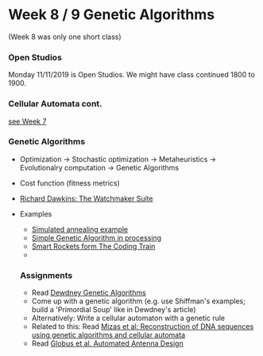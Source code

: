 # Week 8 / 9 Genetic Algorithms
(Week 8 was only one short class)

### Open Studios
Monday 11/11/2019 is Open Studios. We might have class continued 1800 to 1900.

### Cellular Automata cont.
[see Week 7](https://github.com/jbenno/nyuad_decoding_nature/tree/master/07)

### Genetic Algorithms
- Optimization -> Stochastic optimization -> Metaheuristics -> Evolutionalry computation -> Genetic Algorithms
- Cost function (fitness metrics)
- [Richard Dawkins: The Watchmaker Suite](http://watchmakersuite.sourceforge.net)

- Examples
  - [Simulated annealing example](https://editor.p5js.org/BIGfoot/sketches/6hot9Ssgm)
  - [Simple Genetic Algorithm in processing](http://shubhamkumar.live/blog/genetic-algorithm)
  - [Smart Rockets form The Coding Train](https://github.com/CodingTrain/website/tree/master/CodingChallenges/CC_029_SmartRockets/P5)
  - 
  
  ### Assignments
  - Read [Dewdney Genetic Algorithms](https://www.jstor.org/stable/24967834?seq=1#metadata_info_tab_contents)
  - Come up with a genetic algorithm (e.g. use Shiffman's examples; build a 'Primordial Soup' like in Dewdney's article)
  - Alternatively: Write a cellular automaton with a genetic rule
  - Related to this: Read [Mizas et al: Reconstruction of DNA sequences using genetic algorithms and cellular automata](https://www.sciencedirect.com/science/article/pii/S0303264707001815?via%3Dihub)
  - Read [Globus et al. Automated Antenna Design](http://alglobus.net/NASAwork/papers/Space2006Antenna.pdf)
  
